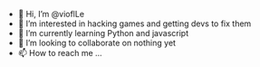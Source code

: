 - 👋 Hi, I’m @vioflLe
- 👀 I’m interested in hacking games and getting devs to fix them
- 🌱 I’m currently learning Python and javascript
- 💞️ I’m looking to collaborate on nothing yet
- 📫 How to reach me ...

<!---
ViofLe/ViofLe is a ✨ special ✨ repository because its `README.md` (this file) appears on your GitHub profile.
You can click the Preview link to take a look at your changes.
--->
